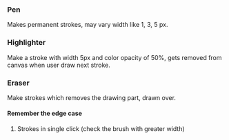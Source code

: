 ### Pen

Makes permanent strokes, may vary width like 1, 3, 5 px.

### Highlighter

Make a stroke with width 5px and color opacity of 50%, gets
removed from canvas when user draw next stroke.

### Eraser

Make strokes which removes the drawing part, drawn over.

#### Remember the edge case

1. Strokes in single click (check the brush with greater width)
